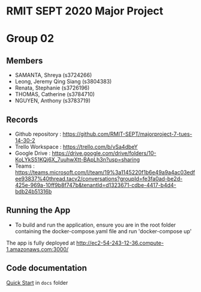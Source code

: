 # RMIT SEPT 2020 Major Project

# Group 02

## Members
* SAMANTA, Shreya (s3724266)
* Leong, Jeremy Qing Siang  (s3804383)
* Renata, Stephanie (s3726196)
* THOMAS, Catherine (s3784710)
* NGUYEN, Anthony (s3783719)

## Records

* Github repository : https://github.com/RMIT-SEPT/majorproject-7-tues-14-30-2
* Trello Workspace : https://trello.com/b/vSa4dbeY
* Google Drive : https://drive.google.com/drive/folders/10-KoLYkS51KQj6X_7uuhwXtt-BApLh3n?usp=sharing
* Teams : https://teams.microsoft.com/l/team/19%3a1145220f1b6e49a9a4ac03edfee93837%40thread.tacv2/conversations?groupId=fe3fa0ad-be2d-425e-969a-10ff9b8f747b&tenantId=d1323671-cdbe-4417-b4d4-bdb24b51316b

## Running the App
* To build and run the application, ensure you are in the root folder containing the docker-compose.yaml file and run 'docker-compose up'

The app is fully deployed at http://ec2-54-243-12-36.compute-1.amazonaws.com:3000/

## Code documentation

[Quick Start](/docs/README.md) in `docs` folder
